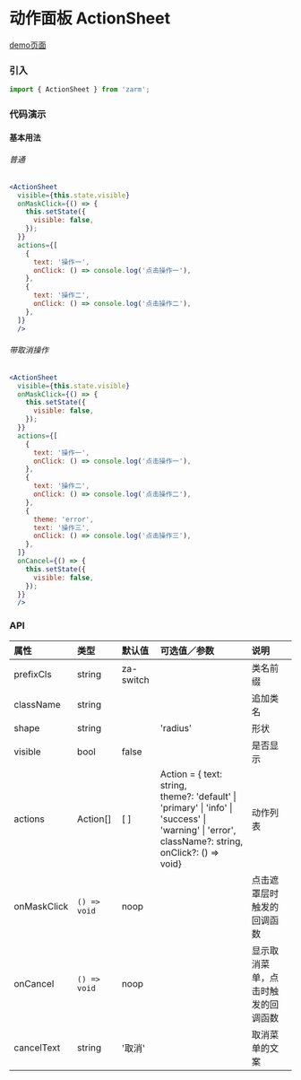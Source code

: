 # 动作面板 ActionSheet

[demo页面](https://zhongantecheng.github.io/zarm/#/action-sheet)

### 引入

```js
import { ActionSheet } from 'zarm';
```

### 代码演示

#### 基本用法

###### 普通
```jsx
<ActionSheet
  visible={this.state.visible}
  onMaskClick={() => {
    this.setState({
      visible: false,
    });
  }}
  actions={[
    {
      text: '操作一',
      onClick: () => console.log('点击操作一'),
    },
    {
      text: '操作二',
      onClick: () => console.log('点击操作二'),
    },
  ]}
  />
```

###### 带取消操作
```jsx
<ActionSheet
  visible={this.state.visible}
  onMaskClick={() => {
    this.setState({
      visible: false,
    });
  }}
  actions={[
    {
      text: '操作一',
      onClick: () => console.log('点击操作一'),
    },
    {
      text: '操作二',
      onClick: () => console.log('点击操作二'),
    },
    {
      theme: 'error',
      text: '操作三',
      onClick: () => console.log('点击操作三'),
    },
  ]}
  onCancel={() => {
    this.setState({
      visible: false,
    });
  }}
  />
```


### API

| 属性 | 类型 | 默认值 | 可选值／参数 | 说明 |
| :--- | :--- | :--- | :--- | :--- |
| prefixCls | string | za-switch | | 类名前缀 |
| className | string | | | 追加类名 |
| shape | string | | 'radius' | 形状 |
| visible | bool | false | | 是否显示 |
| actions | Action[] | [ ] | Action = { text: string, <br /> theme?: 'default' &#124; 'primary' &#124; 'info' &#124; 'success' &#124; 'warning' &#124; 'error', <br /> className?: string, <br /> onClick?: () => void} | 动作列表 |
| onMaskClick | <code>() => void</code> | noop | | 点击遮罩层时触发的回调函数 |
| onCancel | <code>() => void</code> | noop | | 显示取消菜单，点击时触发的回调函数 |
| cancelText | string | '取消' |  | 取消菜单的文案 |




